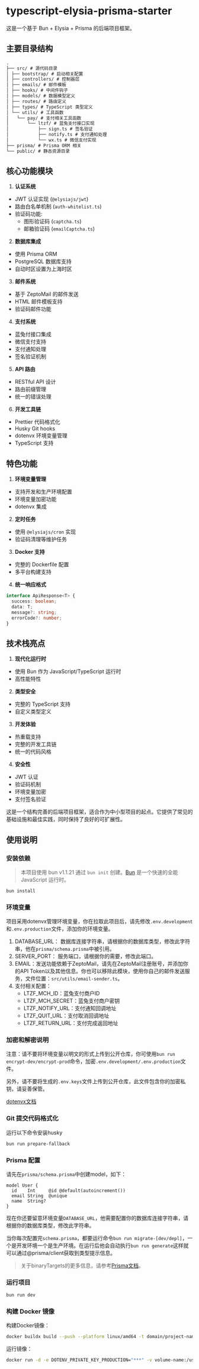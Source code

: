 # typescript-elysia-prisma-starter

这是一个基于 Bun + Elysia + Prisma 的后端项目框架。

## 主要目录结构

```markdown
.
├── src/ # 源代码目录
│ ├── bootstrap/ # 启动相关配置
│ ├── controllers/ # 控制器层
│ ├── emails/ # 邮件模板
│ ├── hooks/ # 中间件钩子
│ ├── models/ # 数据模型定义
│ ├── routes/ # 路由定义
│ ├── types/ # TypeScript 类型定义
│ └── utils/ # 工具函数
│   └── pay/ # 支付相关工具函数
│       └── ltzf/ # 蓝兔支付接口实现
│           ├── sign.ts # 签名验证
│           ├── notify.ts # 支付通知处理
│           └── wx.ts # 微信支付实现
├── prisma/ # Prisma ORM 相关
└── public/ # 静态资源目录
```

## 核心功能模块

1. **认证系统**

- JWT 认证实现 (`@elysiajs/jwt`)
- 路由白名单机制 (`auth-whitelist.ts`)
- 验证码功能:
  - 图形验证码 (`captcha.ts`)
  - 邮箱验证码 (`emailCaptcha.ts`)

2. **数据库集成**

- 使用 Prisma ORM
- PostgreSQL 数据库支持
- 自动时区设置为上海时区

3. **邮件系统**

- 基于 ZeptoMail 的邮件发送
- HTML 邮件模板支持
- 验证码邮件功能

4. **支付系统**

- 蓝兔付接口集成
- 微信支付支持
- 支付通知处理
- 签名验证机制

5. **API 路由**

- RESTful API 设计
- 路由前缀管理
- 统一的错误处理

6. **开发工具链**

- Prettier 代码格式化
- Husky Git hooks
- dotenvx 环境变量管理
- TypeScript 支持

## 特色功能

1. **环境变量管理**

- 支持开发和生产环境配置
- 环境变量加密功能
- dotenvx 集成

2. **定时任务**

- 使用 `@elysiajs/cron` 实现
- 验证码清理等维护任务

3. **Docker 支持**

- 完整的 Dockerfile 配置
- 多平台构建支持

4. **统一响应格式**

```typescript
interface ApiResponse<T> {
  success: boolean;
  data: T;
  message?: string;
  errorCode?: number;
}
```

## 技术栈亮点

1. **现代化运行时**

- 使用 Bun 作为 JavaScript/TypeScript 运行时
- 高性能特性

2. **类型安全**

- 完整的 TypeScript 支持
- 自定义类型定义

3. **开发体验**

- 热重载支持
- 完整的开发工具链
- 统一的代码风格

4. **安全性**

- JWT 认证
- 验证码机制
- 环境变量加密
- 支付签名验证

这是一个结构完善的后端项目框架，适合作为中小型项目的起点。它提供了常见的基础设施和最佳实践，同时保持了良好的可扩展性。

## 使用说明

### 安装依赖

> 本项目使用 bun v1.1.21 通过 `bun init` 创建。[Bun](https://bun.sh) 是一个快速的全能 JavaScript 运行时。

```bash
bun install
```

### 环境变量

项目采用dotenvx管理环境变量，你在拉取此项目后，请先修改`.env.development`和`.env.production`文件，添加你的环境变量。

1. DATABASE_URL： 数据库连接字符串，请根据你的数据库类型，修改此字符串，他在`prisma/schema.prisma`中被引用。
2. SERVER_PORT： 服务端口，请根据你的需要，修改此端口。
3. EMAIL：发送功能依赖于ZeptoMail，请先在ZeptoMail注册账号，并添加你的API Token以及其他信息。你也可以移除此模块，使用你自己的邮件发送服务，文件位置：`src/utils/email-sender.ts`。
4. 支付相关配置：
   - LTZF_MCH_ID：蓝兔支付商户ID
   - LTZF_MCH_SECRET：蓝兔支付商户密钥
   - LTZF_NOTIFY_URL：支付通知回调地址
   - LTZF_QUIT_URL：支付取消回调地址
   - LTZF_RETURN_URL：支付完成返回地址

### 加密和解密说明

注意：请不要将环境变量以明文的形式上传到公开仓库，你可使用`bun run encrypt-dev/encrypt-prod`命令，加密`.env.development/.env.production`文件。

另外，请不要将生成的`.env.keys`文件上传到公开仓库，此文件包含你的加密私钥，请妥善保管。

[dotenvx文档](https://dotenvx.com/)

### Git 提交代码格式化

运行以下命令安装husky

```bash
bun run prepare-fallback
```

### Prisma 配置

请先在`prisma/schema.prisma`中创建model，如下：

```prisma
model User {
  id    Int     @id @default(autoincrement())
  email String  @unique
  name  String?
}
```

现在你还要留意环境变量`DATABASE_URL`，他需要配置你的数据库连接字符串，请根据你的数据库类型，修改此字符串。

当你每次配置完`schema.prisma`，都要运行命令`bun run migrate-[dev/depl]`，一个是开发环境一个是生产环境。在运行后他会自动执行`bun run generate`这样就可以通过@prisma/client获取到类型提示信息。

> 关于binaryTargets的更多信息，请参考[Prisma文档](https://www.prisma.io/docs/orm/overview/prisma-schema-file-structure/prisma-schema-file-structure#binarytargets)。

### 运行项目

```bash
bun run dev
```

### 构建 Docker 镜像

构建Docker镜像：

```bash
docker buildx build --push --platform linux/amd64 -t domain/project-name:latest .
```

运行镜像：

```bash
docker run -d -e DOTENV_PRIVATE_KEY_PRODUCTION="***" -v volume-name:/usr/src/app/media --restart unless-stopped --privileged -p 10010:7777 --name image-name  domain/project-name:latest
```
